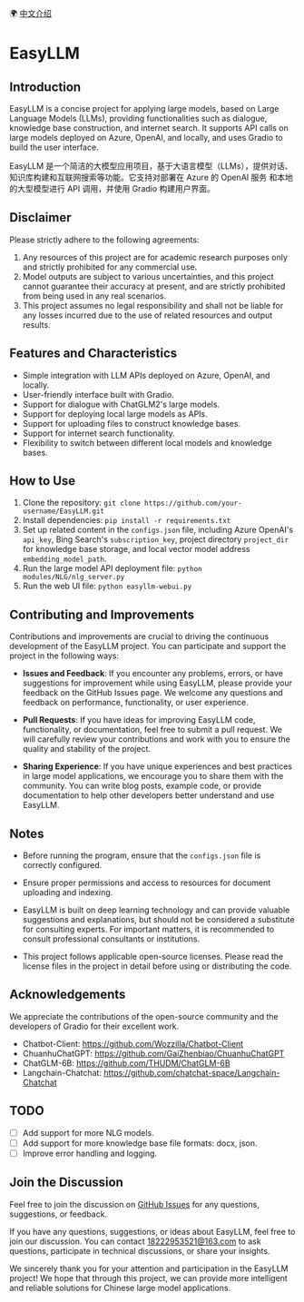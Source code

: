 🌍 [中文介绍](README_zh.md)

# EasyLLM

## Introduction
EasyLLM is a concise project for applying large models, based on Large Language Models (LLMs), providing functionalities such as dialogue, knowledge base construction, and internet search. It supports API calls on large models deployed on Azure, OpenAI, and locally, and uses Gradio to build the user interface.

EasyLLM 是一个简洁的大模型应用项目，基于大语言模型（LLMs），提供对话、知识库构建和互联网搜索等功能。它支持对部署在 Azure 的 OpenAI 服务 和本地的大型模型进行 API 调用，并使用 Gradio 构建用户界面。

## Disclaimer
Please strictly adhere to the following agreements:

1. Any resources of this project are for academic research purposes only and strictly prohibited for any commercial use.
2. Model outputs are subject to various uncertainties, and this project cannot guarantee their accuracy at present, and are strictly prohibited from being used in any real scenarios.
3. This project assumes no legal responsibility and shall not be liable for any losses incurred due to the use of related resources and output results.

## Features and Characteristics
- Simple integration with LLM APIs deployed on Azure, OpenAI, and locally.
- User-friendly interface built with Gradio.
- Support for dialogue with ChatGLM2's large models.
- Support for deploying local large models as APIs.
- Support for uploading files to construct knowledge bases.
- Support for internet search functionality.
- Flexibility to switch between different local models and knowledge bases.

## How to Use
1. Clone the repository: `git clone https://github.com/your-username/EasyLLM.git`
2. Install dependencies: `pip install -r requirements.txt`
3. Set up related content in the `configs.json` file, including Azure OpenAI's `api_key`, Bing Search's `subscription_key`, project directory `project_dir` for knowledge base storage, and local vector model address `embedding_model_path`.
4. Run the large model API deployment file: `python modules/NLG/nlg_server.py`
5. Run the web UI file: `python easyllm-webui.py`

## Contributing and Improvements
Contributions and improvements are crucial to driving the continuous development of the EasyLLM project. You can participate and support the project in the following ways:

- **Issues and Feedback**: If you encounter any problems, errors, or have suggestions for improvement while using EasyLLM, please provide your feedback on the GitHub Issues page. We welcome any questions and feedback on performance, functionality, or user experience.

- **Pull Requests**: If you have ideas for improving EasyLLM code, functionality, or documentation, feel free to submit a pull request. We will carefully review your contributions and work with you to ensure the quality and stability of the project.

- **Sharing Experience**: If you have unique experiences and best practices in large model applications, we encourage you to share them with the community. You can write blog posts, example code, or provide documentation to help other developers better understand and use EasyLLM.

## Notes
- Before running the program, ensure that the `configs.json` file is correctly configured.
  
- Ensure proper permissions and access to resources for document uploading and indexing.
  
- EasyLLM is built on deep learning technology and can provide valuable suggestions and explanations, but should not be considered a substitute for consulting experts. For important matters, it is recommended to consult professional consultants or institutions.

- This project follows applicable open-source licenses. Please read the license files in the project in detail before using or distributing the code.

## Acknowledgements
We appreciate the contributions of the open-source community and the developers of Gradio for their excellent work.
- Chatbot-Client: https://github.com/Wozzilla/Chatbot-Client
- ChuanhuChatGPT: https://github.com/GaiZhenbiao/ChuanhuChatGPT
- ChatGLM-6B: https://github.com/THUDM/ChatGLM-6B
- Langchain-Chatchat: https://github.com/chatchat-space/Langchain-Chatchat

## TODO
- [ ] Add support for more NLG models.
- [ ] Add support for more knowledge base file formats: docx, json.
- [ ] Improve error handling and logging.

## Join the Discussion
Feel free to join the discussion on [GitHub Issues](https://github.com/AIchenkai/EasyLLM/issues) for any questions, suggestions, or feedback.

If you have any questions, suggestions, or ideas about EasyLLM, feel free to join our discussion. You can contact 18222953521@163.com to ask questions, participate in technical discussions, or share your insights.

We sincerely thank you for your attention and participation in the EasyLLM project! We hope that through this project, we can provide more intelligent and reliable solutions for Chinese large model applications.
